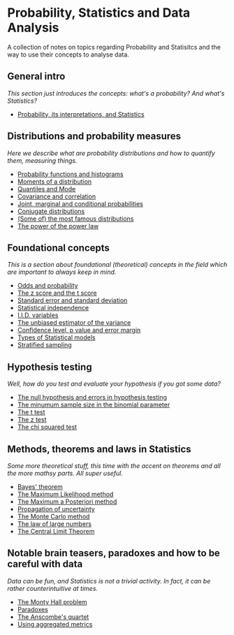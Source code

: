 # Probability, Statistics and Data Analysis

A collection of notes on topics regarding Probability and Statisitcs and the way to use their concepts to analyse data.


## General intro

*This section just introduces the concepts: what's a probability? And what's Statistics?*

* [Probability, its interpretations, and Statistics](http://nbviewer.jupyter.org/github/martinapugliese/tales-science-data/blob/master/prob-stats-data-analysis/prob-interpretations-stats.ipynb)


## Distributions and probability measures

*Here we describe what are probability distributions and how to quantify them, measuring things.*

* [Probability functions and histograms](http://nbviewer.jupyter.org/github/martinapugliese/tales-science-data/blob/master/prob-stats-data-analysis/distributions-measures/probfunctions-histograms.ipynb)
* [Moments of a distribution](http://nbviewer.jupyter.org/github/martinapugliese/tales-science-data/blob/master/prob-stats-data-analysis/distributions-measures/moments.ipynb)
* [Quantiles and Mode](http://nbviewer.jupyter.org/github/martinapugliese/tales-science-data/blob/master/prob-stats-data-analysis/distributions-measures/quantiles-mode.ipynb)
* [Covariance and correlation](http://nbviewer.jupyter.org/github/martinapugliese/tales-science-data/blob/master/prob-stats-data-analysis/distributions-measures/covariance-correlation.ipynb)
* [Joint, marginal and conditional probabilities](http://nbviewer.jupyter.org/github/martinapugliese/tales-science-data/blob/master/prob-stats-data-analysis/distributions-measures/joint-marg-conditional-prob.ipynb)
* [Conjugate distributions](http://nbviewer.jupyter.org/github/martinapugliese/tales-science-data/blob/master/prob-stats-data-analysis/distributions-measures/conjugate-dist.ipynb)
* [(Some of) the most famous distributions](http://nbviewer.jupyter.org/github/martinapugliese/tales-science-data/blob/master/prob-stats-data-analysis/distributions-measures/famous-distributions.ipynb)
* [The power of the power law](http://nbviewer.jupyter.org/github/martinapugliese/tales-science-data/blob/master/prob-stats-data-analysis/distributions-measures/power-law.ipynb)


## Foundational concepts

*This is a section about foundational (theoretical) concepts in the field which are important to always keep in mind.*

* [Odds and probability](http://nbviewer.jupyter.org/github/martinapugliese/tales-science-data/blob/master/prob-stats-data-analysis/concepts/odds-prob.ipynb)
* [The z score and the t score](http://nbviewer.jupyter.org/github/martinapugliese/tales-science-data/blob/master/prob-stats-data-analysis/concepts/z-score-t-score.ipynb)
* [Standard error and standard deviation](http://nbviewer.jupyter.org/github/martinapugliese/tales-science-data/blob/master/prob-stats-data-analysis/concepts/sd-se.ipynb)
* [Statistical independence](http://nbviewer.jupyter.org/github/martinapugliese/tales-science-data/blob/master/prob-stats-data-analysis/concepts/independence.ipynb)
* [I.I.D. variables](http://nbviewer.jupyter.org/github/martinapugliese/tales-science-data/blob/master/prob-stats-data-analysis/concepts/iid.ipynb)
* [The unbiased estimator of the variance](http://nbviewer.jupyter.org/github/martinapugliese/tales-science-data/blob/master/prob-stats-data-analysis/concepts/unbiased-estimator-varstd.ipynb)
* [Confidence level, p value and error margin](http://nbviewer.jupyter.org/github/martinapugliese/tales-science-data/blob/master/prob-stats-data-analysis/concepts/cl-p-error-margin.ipynb)
* [Types of Statistical models](http://nbviewer.jupyter.org/github/martinapugliese/tales-science-data/blob/master/prob-stats-data-analysis/concepts/statistical-models.ipynb)
* [Stratified sampling](http://nbviewer.jupyter.org/github/martinapugliese/tales-science-data/blob/master/prob-stats-data-analysis/concepts/stratified-sampling.ipynb)


## Hypothesis testing

*Well, how do you test and evaluate your hypothesis if you got some data?*

* [The null hypothesis and errors in hypothesis testing](http://nbviewer.jupyter.org/github/martinapugliese/tales-science-data/blob/master/prob-stats-data-analysis/testing/null-hyp-error-types.ipynb)
* [The minumum sample size in the binomial parameter](http://nbviewer.jupyter.org/github/martinapugliese/tales-science-data/blob/master/prob-stats-data-analysis/testing/binomial-param-sample-size.ipynb)
* [The t test](http://nbviewer.jupyter.org/github/martinapugliese/tales-science-data/blob/master/prob-stats-data-analysis/testing/t-test.ipynb)
* [The z test](http://nbviewer.jupyter.org/github/martinapugliese/tales-science-data/blob/master/prob-stats-data-analysis/testing/z-test.ipynb)
* [The chi squared test](http://nbviewer.jupyter.org/github/martinapugliese/tales-science-data/blob/master/prob-stats-data-analysis/testing/chi-squared.ipynb)


## Methods, theorems and laws in Statistics

*Some more theoretical stuff, this time with the accent on theorems and all the more mathsy parts. All super useful.*

* [Bayes' theorem](http://nbviewer.jupyter.org/github/martinapugliese/tales-science-data/blob/master/prob-stats-data-analysis/distributions-measures/bayes.ipynb)
* [The Maximum Likelihood method](http://nbviewer.jupyter.org/github/martinapugliese/tales-science-data/blob/master/prob-stats-data-analysis/methods-theorems-laws/mle.ipynb)
* [The Maximum a Posteriori method](http://nbviewer.jupyter.org/github/martinapugliese/tales-science-data/blob/master/prob-stats-data-analysis/methods-theorems-laws/map.ipynb)
* [Propagation of uncertainty](http://nbviewer.jupyter.org/github/martinapugliese/tales-science-data/blob/master/prob-stats-data-analysis/methods-theorems-laws/error-propagation.ipynb)
* [The Monte Carlo method](http://nbviewer.jupyter.org/github/martinapugliese/tales-science-data/blob/master/prob-stats-data-analysis/methods-theorems-laws/monte-carlo.ipynb)
* [The law of large numbers](http://nbviewer.jupyter.org/github/martinapugliese/tales-science-data/blob/master/prob-stats-data-analysis/methods-theorems-laws/lln.ipynb)
* [The Central Limit Theorem](http://nbviewer.jupyter.org/github/martinapugliese/tales-science-data/blob/master/prob-stats-data-analysis/methods-theorems-laws/clt.ipynb)


## Notable brain teasers, paradoxes and how to be careful with data

*Data can be fun, and Statistics is not a trivial activity. In fact, it can be rather counterintuitive at times.*

* [The Monty Hall problem](http://nbviewer.jupyter.org/github/martinapugliese/tales-science-data/blob/master/prob-stats-data-analysis/brain-teasers-paradoxes-carefulness/monty-hall.ipynb)
* [Paradoxes](http://nbviewer.jupyter.org/github/martinapugliese/tales-science-data/blob/master/prob-stats-data-analysis/brain-teasers-paradoxes-carefulness/paradoxes.ipynb)
* [The Anscombe's quartet](http://nbviewer.jupyter.org/github/martinapugliese/tales-science-data/blob/master/prob-stats-data-analysis/brain-teasers-paradoxes-carefulness/anscombes-quartet.ipynb)
* [Using aggregated metrics](http://nbviewer.jupyter.org/github/martinapugliese/tales-science-data/blob/master/prob-stats-data-analysis/brain-teasers-paradoxes-carefulness/use-of-aggregated-metrics.ipynb)
